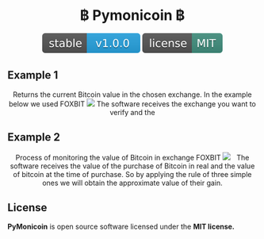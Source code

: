 <h1 align="center">฿ Pymonicoin ฿</h1>
<p align="center">
    <img src="https://github.com/WalderlanSena/tagsGit/blob/master/pymonicoin.svg">
    <img src="https://github.com/WalderlanSena/tagsGit/blob/master/licenseMIT.svg">
</p>

<h2>Example 1</h2>
<p align="center">
    Returns the current Bitcoin value in the chosen exchange. In the example below we used FOXBIT
    <img src="https://github.com/WalderlanSena/pymonicoin/blob/master/pymonicoinInit.png">
    The software receives the exchange you want to verify and the
</p>
<h2>Example 2</h2>
<p align="center">
    Process of monitoring the value of Bitcoin in exchange FOXBIT
    <img src="https://github.com/WalderlanSena/pymonicoin/blob/master/pymonicoin.png">
    The software receives the value of the purchase of Bitcoin in real and the value of bitcoin at the time of purchase. So by applying the rule of three simple ones we will obtain the approximate value of their gain.
</p>

## License
<b>PyMonicoin</b> is open source software licensed under the <b>MIT license.</b>
